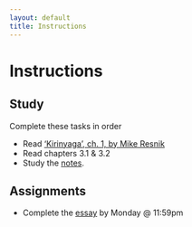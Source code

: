 ```yaml
---
layout: default
title: Instructions
---
```



# Instructions #

## Study

Complete these tasks in order

+ Read [‘Kirinyaga’, ch. 1, by Mike Resnik](/Teaching/Examined/Ethics/Kirinyaga.pdf)  
+ Read chapters 3.1 & 3.2
+ Study the [notes](/Teaching/Examined/Ethics/Handout).  


## Assignments

+ Complete the [essay](/Teaching/Examined/Ethics/Essay) by Monday @ 11:59pm
